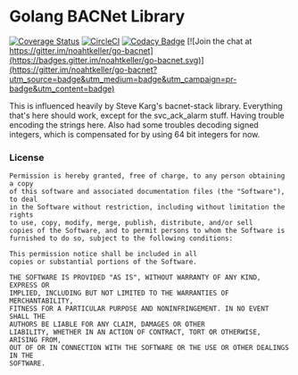 # Golang BACNet Library

[![Coverage Status](https://coveralls.io/repos/github/noahtkeller/node-common-backend/badge.svg?branch=master)](https://coveralls.io/github/noahtkeller/node-common-backend?branch=master)
[![CircleCI](https://circleci.com/gh/noahtkeller/go-bacnet/tree/develop.svg?style=shield)](https://circleci.com/gh/noahtkeller/go-bacnet/tree/develop)
[![Codacy Badge](https://api.codacy.com/project/badge/Grade/bfc4d0c7ef82442eaa6d2c3d18bfb3a7)](https://app.codacy.com/gh/noahtkeller/go-bacnet?utm_source=github.com&utm_medium=referral&utm_content=noahtkeller/go-bacnet&utm_campaign=Badge_Grade_Settings)
[![Join the chat at https://gitter.im/noahtkeller/go-bacnet](https://badges.gitter.im/noahtkeller/go-bacnet.svg)](https://gitter.im/noahtkeller/go-bacnet?utm_source=badge&utm_medium=badge&utm_campaign=pr-badge&utm_content=badge)

This is influenced heavily by Steve Karg's bacnet-stack library.
Everything that's here should work, except for the svc_ack_alarm stuff.
Having trouble encoding the strings here. Also had some troubles decoding
signed integers, which is compensated for by using 64 bit integers for now.

### License

    Permission is hereby granted, free of charge, to any person obtaining a copy
    of this software and associated documentation files (the "Software"), to deal
    in the Software without restriction, including without limitation the rights
    to use, copy, modify, merge, publish, distribute, and/or sell
    copies of the Software, and to permit persons to whom the Software is
    furnished to do so, subject to the following conditions:

    This permission notice shall be included in all
    copies or substantial portions of the Software.

    THE SOFTWARE IS PROVIDED "AS IS", WITHOUT WARRANTY OF ANY KIND, EXPRESS OR
    IMPLIED, INCLUDING BUT NOT LIMITED TO THE WARRANTIES OF MERCHANTABILITY,
    FITNESS FOR A PARTICULAR PURPOSE AND NONINFRINGEMENT. IN NO EVENT SHALL THE
    AUTHORS BE LIABLE FOR ANY CLAIM, DAMAGES OR OTHER
    LIABILITY, WHETHER IN AN ACTION OF CONTRACT, TORT OR OTHERWISE, ARISING FROM,
    OUT OF OR IN CONNECTION WITH THE SOFTWARE OR THE USE OR OTHER DEALINGS IN THE
    SOFTWARE.

